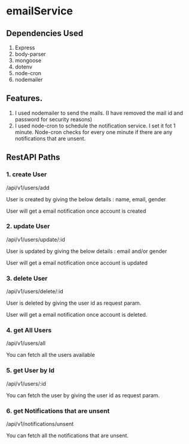 # emailService

## Dependencies Used
1. Express
2. body-parser
3. mongoose
4. dotenv
5. node-cron
6. nodemailer

## Features.
1. I used nodemailer to send the mails. (I have removed the mail id and password for security reasons)
2. I used node-cron to schedule the notification service. I set it fot 1 minute. Node-cron checks for every one minute if there are any notifications that are unsent.

## RestAPI Paths

### 1. create User
/api/v1/users/add

User is created by giving the below details : name, email, gender

User will get a email notification once account is created

### 2. update User
/api/v1/users/update/:id

User is updated by giving the below details : email and/or gender

User will get a email notification once account is updated

### 3. delete User
/api/v1/users/delete/:id

User is deleted by giving the user id as request param.

User will get a email notification once account is deleted.

### 4. get All Users
/api/v1/users/all

You can fetch all the users available

### 5. get User by Id
/api/v1/users/:id

You can fetch the user by giving the user id as request param.

### 6. get Notifications that are unsent
/api/v1/notifications/unsent

You can fetch all the notifications that are unsent.
